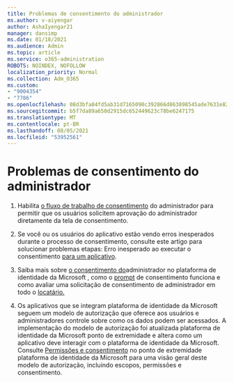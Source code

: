 ```yaml
---
title: Problemas de consentimento do administrador
ms.author: v-aiyengar
author: AshaIyengar21
manager: dansimp
ms.date: 01/18/2021
ms.audience: Admin
ms.topic: article
ms.service: o365-administration
ROBOTS: NOINDEX, NOFOLLOW
localization_priority: Normal
ms.collection: Adm_O365
ms.custom:
- "9004354"
- "7786"
ms.openlocfilehash: 08d3bfa84fd5ab31d7165090c392866d863898545ade7631e820a100eef89dea
ms.sourcegitcommit: b5f7da89a650d2915dc652449623c78be6247175
ms.translationtype: MT
ms.contentlocale: pt-BR
ms.lasthandoff: 08/05/2021
ms.locfileid: "53952561"
---
```

# <a name="admin-consent-issues"></a>Problemas de consentimento do administrador

1. Habilita [o fluxo de trabalho de consentimento](https://docs.microsoft.com/azure/active-directory/manage-apps/configure-admin-consent-workflow) do administrador para permitir que os usuários solicitem aprovação do administrador diretamente da tela de consentimento.

1. Se você ou os usuários do aplicativo estão vendo erros inesperados durante o processo de consentimento, consulte este artigo para solucionar problemas etapas: Erro inesperado ao executar o consentimento [para um aplicativo](https://docs.microsoft.com/azure/active-directory/manage-apps/application-sign-in-unexpected-user-consent-error).

1. Saiba mais sobre [o consentimento do](https://docs.microsoft.com/azure/active-directory/develop/v2-admin-consent)administrador no plataforma de identidade da Microsoft , como o [prompt](https://docs.microsoft.com/azure/active-directory/develop/v2-admin-consent) de consentimento funciona e como avaliar uma solicitação de consentimento de administrador em todo o [locatário.](https://docs.microsoft.com/azure/active-directory/manage-apps/manage-consent-requests#evaluating-a-request-for-tenant-wide-admin-consent)

1. Os aplicativos que se integram plataforma de identidade da Microsoft seguem um modelo de autorização que oferece aos usuários e administradores controle sobre como os dados podem ser acessados. A implementação do modelo de autorização foi atualizada plataforma de identidade da Microsoft ponto de extremidade e altera como um aplicativo deve interagir com o plataforma de identidade da Microsoft. Consulte [Permissões e consentimento](https://docs.microsoft.com/azure/active-directory/manage-apps/manage-consent-requests#evaluating-a-request-for-tenant-wide-admin-consent) no ponto de extremidade plataforma de identidade da Microsoft para uma visão geral deste modelo de autorização, incluindo escopos, permissões e consentimento.